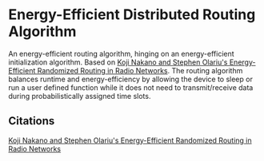# Energy-Efficient Distributed Routing Algorithm

An energy-efficient routing algorithm, hinging on an energy-efficient initialization algorithm.
Based on [Koji Nakano and Stephen Olariu's Energy-Efficient Randomized Routing in Radio Networks](https://dl.acm.org/doi/pdf/10.1145/345848.345856).
The routing algorithm balances runtime and energy-efficiency by allowing the
device to sleep or run a user defined function while it does not need to
transmit/receive data during probabilistically assigned time slots.

## Citations
[Koji Nakano and Stephen Olariu's Energy-Efficient Randomized Routing in Radio Networks](https://dl.acm.org/doi/pdf/10.1145/345848.345856)
